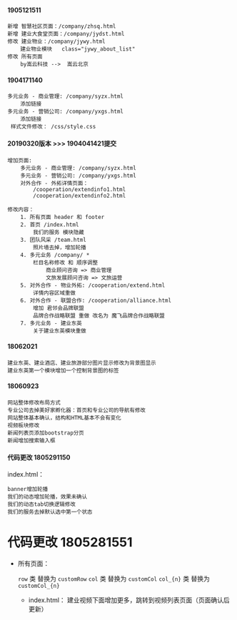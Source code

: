 
#### 1905121511

    新增 智慧社区页面：/company/zhsq.html
    新增 建业大食堂页面：/company/jydst.html
    修改 建业物业：/company/jywy.html
        建业物业模块   class="jywy_about_list"
    修改 所有页面
        by嵩云科技 -->  嵩云北京

#### 1904171140

    多元业务 - 商业管理: /company/syzx.html
        添加链接
    多元业务 - 营销公司: /company/yxgs.html
        添加链接
     样式文件修改： /css/style.css

#### 20190320版本 >>> 1904041421提交


    增加页面:
        多元业务 - 商业管理: /company/syzx.html
        多元业务 - 营销公司: /company/yxgs.html
        对外合作 - 外拓详情页面：
            /cooperation/extendinfo1.html
            /cooperation/extendinfo2.html

    修改内容：
        1. 所有页面 header 和 footer
        2. 首页 /index.html
            我们的服务 模块隐藏
        3. 团队风采 /team.html
            照片墙去掉，增加轮播
        4. 多元业务 /company/ * 
            栏目名称修改 和 顺序调整
                商业顾问咨询 => 商业管理
                文旅发展顾问咨询 => 文旅运营
        5. 对外合作 - 物业外拓: /cooperation/extend.html
            详情内容区域重做
        6. 对外合作 - 联盟合作: /cooperation/alliance.html
            增加 君邻会品牌联盟
            品牌合作战略联盟 重做 改名为 魔飞品牌合作战略联盟
        7. 多元业务 - 建业东英
            关于建业东英模块重做

#### 18062021

    建业东英、建业酒店、建业旅游部分图片显示修改为背景图显示
    建业东英第一个模块增加一个控制背景图的标签
    
#### 18060923

    网站整体修改布局方式
    专业公司去掉美好家孵化器：首页和专业公司的导航有修改
    网站整体基本确认，结构和HTML基本不会有变化
    视频板块修改
    新闻列表页添加bootstrap分页
    新闻增加搜索输入框
    
#### 代码更改 1805291150
index.html：

    banner增加轮播
    我们的动态增加轮播，效果未确认
    我们的动态tab切换逻辑修改
    我们的服务去掉默认选中第一个状态

# 代码更改 1805281551
* 所有页面：


    `row` 类 替换为 `customRow`
    `col` 类 替换为 `customCol`
    `col_{n}` 类 替换为 `customCol_{n}`
    - index.html：
    建业视频下面增加更多，跳转到视频列表页面（页面确认后更新）